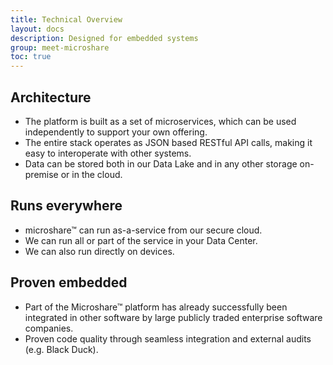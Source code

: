 ```yaml
---
title: Technical Overview
layout: docs
description: Designed for embedded systems
group: meet-microshare
toc: true
---
```


## Architecture
- The platform is built as a set of microservices, which can be used independently to support your own offering.
- The entire stack operates as JSON based RESTful API calls, making it easy to interoperate with other systems.
- Data can be stored both in our Data Lake and in any other storage on-premise or in the cloud.

## Runs everywhere
- microshare™ can run as-a-service from our secure cloud.
- We can run all or part of the service in your Data Center. 
- We can also run directly on devices.

## Proven embedded
- Part of the Microshare™ platform has already successfully been integrated in other software by large publicly traded enterprise software companies.
- Proven code quality through seamless integration and external audits (e.g. Black Duck).
